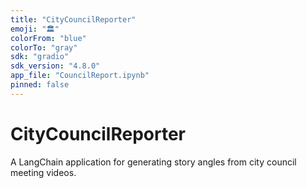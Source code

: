 ```yaml
---
title: "CityCouncilReporter"
emoji: "🏛️"
colorFrom: "blue"
colorTo: "gray"
sdk: "gradio"
sdk_version: "4.8.0"
app_file: "CouncilReport.ipynb"
pinned: false
---
```


# CityCouncilReporter

A LangChain application for generating story angles from city council meeting videos.

